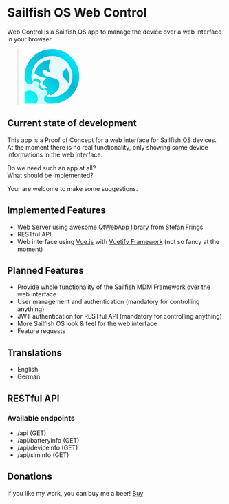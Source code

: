 # Sailfish OS Web Control
Web Control is a Sailfish OS app to manage the device over a web interface in your browser.

>![](app/icons/128x128/harbour-webcontrol.png)

## Current state of development

This app is a Proof of Concept for a web interface for Sailfish OS devices.
At the moment there is no real functionality, only showing some device informations in the web interface.

Do we need such an app at all?  
What should be implemented?

Your are welcome to make some suggestions.

## Implemented Features
- Web Server using awesome [QtWebApp library](https://github.com/StefanFrings/QtWebApp) from Stefan Frings 
- RESTful API
- Web interface using [Vue.js](https://vuejs.org/) with [Vuetify Framework](https://vuetifyjs.com) (not so fancy at the moment)

## Planned Features

- Provide whole functionality of the Sailfish MDM Framework over the web interface
- User management and authentication (mandatory for controlling anything)
- JWT authentication for RESTful API (mandatory for controlling anything)
- More Sailfish OS look & feel for the web interface
- Feature requests

## Translations
- English
- German

## RESTful API
### Available endpoints
- /api (GET)
- /api/batteryinfo (GET)
- /api/deviceinfo (GET)
- /api/siminfo (GET)

## Donations

If you like my work, you can buy me a beer! [Buy](https://www.paypal.com/paypalme/nubecula/1)